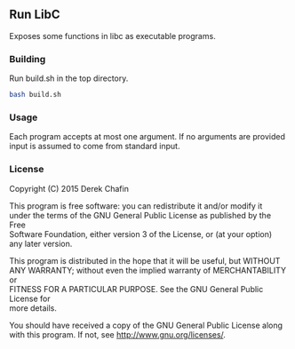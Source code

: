 ## Run LibC ##

Exposes some functions in libc as executable programs.

### Building ###
Run build.sh in the top directory.  
  
```bash
bash build.sh
```

### Usage ###
Each program accepts at most one argument. If no arguments are provided input is assumed to come from standard input.

### License ###

Copyright (C) 2015  Derek Chafin  
  
This program is free software: you can redistribute it and/or modify it  
under the terms of the GNU General Public License as published by the Free  
Software Foundation, either version 3 of the License, or (at your option)  
any later version.  
  
This program is distributed in the hope that it will be useful, but WITHOUT  
ANY WARRANTY; without even the implied warranty of MERCHANTABILITY or  
FITNESS FOR A PARTICULAR PURPOSE.  See the GNU General Public License for  
more details.  
  
You should have received a copy of the GNU General Public License along  
with this program.  If not, see <http://www.gnu.org/licenses/>.  
